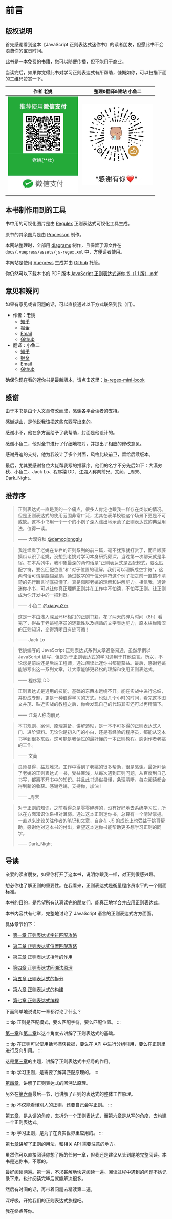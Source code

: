 # 前言

## 版权说明

首先感谢看到这本《JavaScript 正则表达式迷你书》的读者朋友，但愿此书不会浪费你的宝贵时间。

此书是一本免费的书籍，您可以随便传播，但不能用于商业。

当读完后，如果你觉得此书对学习正则表达式有所帮助，慷慨如你，可以扫描下面的二维码赞赏一下。

| 作者 老姚                                                    | 整理&翻译&建站 小鱼二                                        |
| ------------------------------------------------------------ | ------------------------------------------------------------ |
| <img style="width:220px" src="/assets/wechat-pay-yao.png" /> | <img style="width:220px" src="/assets/wechat-pay-xy2.png" /> |

## 本书制作用到的工具

书中用的可视化图片是由 [Regulex](<https://jex.im/regulex/#!flags=&re=%5E(a%7Cb)*%3F%24>) 正则表达式可视化工具生成。

原书的其余图片是由 [Processon](https://www.processon.com/) 制作。

本网站整理时，全部用 [diagrams](https://www.diagrams.net/) 制作，且保留了源文件在 `docs/.vuepress/assets/js-regex.xml` 中，方便读者使用。

本网站是使用 [Vuepress](https://v2.vuepress.vuejs.org/) 生成并由 [Github](https://github.com/js-regex-mini-book/js-regex-mini-book.github.io) 托管。

你仍然可以下载本书的 PDF 版本[JavaScript 正则表达式迷你书（1.1 版）.pdf](https://github.com/qdlaoyao/js-regex-mini-book/raw/master/JavaScript%E6%AD%A3%E5%88%99%E8%A1%A8%E8%BE%BE%E5%BC%8F%E8%BF%B7%E4%BD%A0%E4%B9%A6%EF%BC%881.1%E7%89%88%EF%BC%89.pdf)

## 意见和疑问

如果有意见或者问题的话，可以直接通过以下方式联系到我（们）。

- 作者：老姚
  - [知乎](https://www.zhihu.com/people/qdlaoyao)
  - [掘金](https://juejin.im/user/58247e285bbb5000590e4824)
  - [Email](mailto://qdlaoyao@126.com)
  - [Github](https://github.com/qdlaoyao)
- 翻译：小鱼二
  - [知乎](https://www.zhihu.com/people/xiaoyu2er)
  - [掘金](https://juejin.cn/user/624178332449287)
  - [Email](mailto://zongyanqi@foxmail.com)
  - [Github](https://github.com/xiaoyu2er)

确保你现在看的迷你书是最新版本，请点击这里：[js-regex-mini-book](https://github.com/js-regex-mini-book/js-regex-mini-book.github.io)

## 感谢

由于本书是由个人文章修改而成，感谢各平台读者的支持。

感谢湖山，是他说我该把这些东西写出来的。

感谢小不，他在多方面给予了我帮助，封面是他设计的。

感谢小鱼二，他对全书进行了仔细地校对，并提出了相应的修改意见。

感谢丹迪的支持，他为我设计了多个封面，风格比较前卫，留给后续版本。

最后，尤其要感谢各位大佬帮我写的推荐序。他们的名字不分先后如下：大漠穷秋、小鱼二、Jack Lo、程序猿 DD、江湖人称向前兄、文蔺、\_周末、Dark_Night。

## 推荐序

> 正则表达式一直是我的一个痛点，很多人肯定也跟我一样存在类似的情况。但是正则表达式的使用范围非常广泛，尤其在表单校验这个场景下更是不可或缺。这本小书用一个一个的小例子深入浅出地示范了正则表达式的典型用法，值得一读。
>
> —— 大漠穷秋 [@damoqiongqiu](https://github.com/damoqiongqiu)

> 我连续看了老姚在专栏的正则系列的前三篇，毫不犹豫就打赏了，而且顺藤摸瓜认识了老姚，没想到老姚对学习本身研究颇深，当晚第一次聊天就是半宿。在本系列中，我印象最深的两句话是"正则表达式是匹配模式，要么匹配字符，要么匹配位置"和"对于位置的理解，我们可以理解成空字符"，这两句话可谓是醍醐灌顶，通过数字的千位分隔符这个例子把之前一直搞不清楚的先行断言彻底搞懂了。真是佩服老姚的理解和讲解能力。相信我，通读迷你小书，可以让你真正理解正则并在工作中不怕读，不怕写正则。让正则成为你开发中的一把利器。
>
> —— 小鱼二 [@xiaoyu2er](https://github.com/xiaoyu2er)

> 这是一本由浅入深且环环相扣的正则书籍，花了两天的碎片时间（8h）看完了，得益于老姚程序员的逻辑性以及娴熟的文字表达能力，原本枯燥晦涩的正则知识，变得清晰且有迹可循！
>
> —— Jack Lo

> 老姚编写的 JavaScript 正则表达式系列文章通俗易通，虽然示例以 JavaScript 编写，但是对于正则表达式的学习通用于其他语言。所以，不论您是前端还是后端工程师，通过阅读此迷你书都能获益。最后，感谢老姚能够写出这一系列文章，让大家能够更轻松的理解和使用正则表达式。
>
> —— 程序猿 DD

> 正则表达式是通用的技能，基础的东西永远绕不开。能在实战中进行总结，并形成专题，更是一种值得学习的方式。也就几个小时的时间，看完这本图文并茂、贴近实战的教程之后，你会发现自己的代码其实还可以再精简下。
>
> —— 江湖人称向前兄

> 本书规则、案例、原理兼备，讲解透彻，是一本不可多得的正则表达式入门、进阶资料。无论你是初入门的小白，还是有经验的程序员，都能从这本书学到很多东西。这可能是我读过的最好懂的一本正则教程。感谢作者老姚的工作。
>
> —— 文蔺

> 良师易得，益友难求。工作中得到了老姚的很多帮助，很是感谢。最近拜读了老姚的正则表达式一书，受益匪浅，从每次遇到正则问题，从百度到自己书写，都离不开书中的知识。并且此书通俗易懂，条理清晰，每次阅读都会得到新的收获。感谢老姚，支持你，加油！
>
> —— \_周末

> 对于正则的知识，之前看得总是零零碎碎的，没有好好地去系统学习过，所以在方面知识体系相对薄弱。通过这本正则迷你书，总算有一个清晰掌握。一直以来比较关注作者的笔记和文章，自身在 JS 的成长上也受益于姚哥帮助，感谢他对这本书的付出，希望这本迷你书能帮助更多想学习正则的同学。
>
> —— Dark_Night

## 导读

亲爱的读者朋友，如果你打开了这本书，说明你跟我一样，对正则很感兴趣。

想必你也了解正则的重要性。在我看来，正则表达式是衡量程序员水平的一个侧面标准。

本书的目的，是希望所有认真读完的朋友们，能真正地学会并应用正则表达式。

本书内容共有七章，完整地讨论了 JavaScript 语言的正则表达式方方面面。

具体章节如下：

- [第一章 正则表达式字符匹配攻略](./ch1.md)

- [第二章 正则表达式位置匹配攻略](./ch2.md)

- [第三章 正则表达式括号的作用](./ch3.md)

- [第四章 正则表达式回溯法原理](./ch4.md)

- [第五章 正则表达式的拆分](./ch5.md)

- [第六章 正则表达式的构建](./ch6.md)

- [第七章 正则表达式编程](./ch7.md)

下面简单地说说每一章都讨论了什么？

::: tip
正则是匹配模式，要么匹配字符，要么匹配位置。
:::

[第一章](./ch1.md)和[第二章](./ch2.md)以这个角度去讲解了正则表达式的基础。

::: tip
在正则可以使用括号捕获数据，要么在 API 中进行分组引用，要么在正则里进行反向引用。
:::

这是[第三章](./ch3.md)的主题，讲解了正则表达式中括号的作用。

::: tip
学习正则，是需要了解其匹配原理的。
:::

[第四章](./ch4.md)，讲解了正则表达式的回溯法原理。

另外在[第六章](./ch6.md)最后一节，也讲解了正则的表达式的整体工作原理。

::: tip
不仅能看懂别人的正则，还要自己会写正则。
:::

[第五章](./ch5.md)，是从读的角度，去拆分一个正则表达式，而第六章是从写的角度，去构建一个正则表达式。

::: tip
学习正则，是为了在真实世界里应用的。
:::

[第七章](./ch7.md)讲解了正则的用法，和相关 API 需要注意的地方。

虽然你可以直接阅读你想了解的任何一章，但我还是建议从头到尾地完整阅读。本书是迷你书，不厚的。

最好阅读两遍。第一遍，不求甚解地快速阅读一遍。阅读过程中遇到的问题不妨记录下来，也许阅读完毕后就能解决很多。

然后有时间的话，再带着问题去精读第二遍。

深呼吸，开始我们的正则表达式旅程吧。

我在终点等你。
